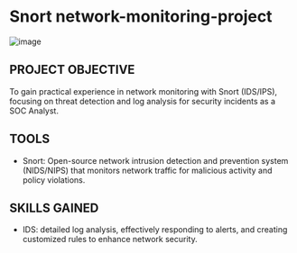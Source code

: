 # Snort network-monitoring-project

![image](https://github.com/user-attachments/assets/8fe1389b-d959-4189-ad2b-43a397b7b589)


## PROJECT OBJECTIVE
To gain practical experience in network monitoring with Snort (IDS/IPS), focusing on threat detection and log analysis for security incidents as a SOC Analyst.
## TOOLS
- Snort: Open-source network intrusion detection and prevention system (NIDS/NIPS) that monitors network traffic for malicious activity and policy violations.


## SKILLS GAINED
- IDS: detailed log analysis, effectively responding to alerts, and creating customized rules to enhance network security.

